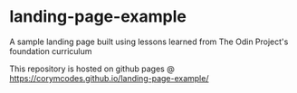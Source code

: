 # landing-page-example
A sample landing page built using lessons learned from The Odin Project's foundation curriculum 

This repository is hosted on github pages @ https://corymcodes.github.io/landing-page-example/